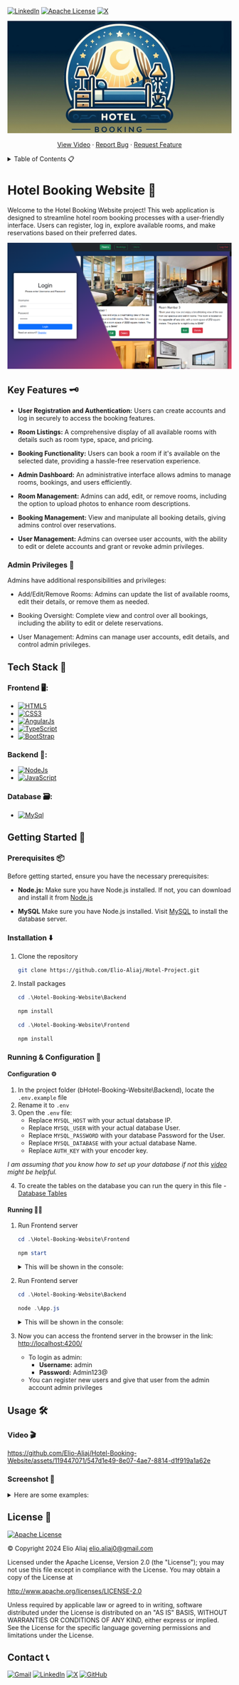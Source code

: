 [![LinkedIn][linkedin-shield]][linkedin-url]
[![Apache License][license-shield]][license-url]
[![X][X-sheild]][X-url]

![Banner](./Assets/Banner.jpeg)

<p align="center">
  <a href="#video-">View Video</a>
    ·
  <a href="https://github.com/Elio-Aliaj/Hotel-Project/issues">Report Bug</a>
    ·
  <a href="https://github.com/Elio-Aliaj/Hotel-Project/issues">Request Feature</a>
</p>

<details>
  <summary>Table of Contents 📋</summary>
  <ol>
    <li>
      <a href="#hotel-booking-website-">Hotel Booking Website 🔰</a>
      <ul>
        <li><a href="#key-features-%EF%B8%8F">Key Features 🔑</a></li>
        <ul>
          <li><a href="#admin-privileges-">Admin Privileges 🔐</a></li>
        </ul> 
        <li><a href="#tech-stack-">Tech Stack 🧰</a></li>
          <ul>
            <li><a href="#frontend-%EF%B8%8F">Frontend 🖥️</a></li>
            <li><a href="#backend-">Backend 🦾</a></li>
            <li><a href="#database-%EF%B8%8F">Database 🗃️</a></li>
          </ul>
      </ul>
    </li>
    <li>
      <a href="#getting-started-">Getting Started 🏁</a>
      <ul>
        <li><a href="#prerequisites-">Prerequisites 📦</a></li>
        <li><a href="#installation-%EF%B8%8F">Installation ⬇️</a></li>
        <li><a href="#running--configuration-">Running & Configuration 🚀</a>
          <ul>
        <li><a href="#configuration-%EF%B8%8F">Configuration ⚙️</a>
        <li><a href="#running-%EF%B8%8F">Running 🏃‍♂️</a>
          </ul>
        </li>
      </ul>
    </li>
    <li><a href="#usage-%EF%B8%8F">Usage 🛠️</a>
      <ul>
        <li><a href="#video-">View Video 🎬</a></li>
        <li><a href="#screenshot-">Screenshot 📸</a></li>
      </ul>
    </li>
    <li><a href="#license-">License 🪪</a></li>
    <li><a href="#contact-">Contact 📞</a></li>
  </ol>
</details>

###

###

# Hotel Booking Website 🔰

Welcome to the Hotel Booking Website project! This web application is designed to streamline hotel room booking processes with a user-friendly interface. Users can register, log in, explore available rooms, and make reservations based on their preferred dates.

![Show](./Assets/Show.png)

## Key Features 🗝️

- **User Registration and Authentication:** Users can create accounts and log in securely to access the booking features.

- **Room Listings:** A comprehensive display of all available rooms with details such as room type, space, and pricing.

- **Booking Functionality:** Users can book a room if it's available on the selected date, providing a hassle-free reservation experience.

- **Admin Dashboard:** An administrative interface allows admins to manage rooms, bookings, and users efficiently.

- **Room Management:** Admins can add, edit, or remove rooms, including the option to upload photos to enhance room descriptions.

- **Booking Management:** View and manipulate all booking details, giving admins control over reservations.

- **User Management:** Admins can oversee user accounts, with the ability to edit or delete accounts and grant or revoke admin privileges.

### Admin Privileges 🔐

Admins have additional responsibilities and privileges:

- Add/Edit/Remove Rooms: Admins can update the list of available rooms, edit their details, or remove them as needed.

- Booking Oversight: Complete view and control over all bookings, including the ability to edit or delete reservations.

- User Management: Admins can manage user accounts, edit details, and control admin privileges.

## Tech Stack 🧰

### Frontend 🖥️:

- [![HTML5][HTML5-sheild]][HTML5-url]
- [![CSS3][CSS3-sheild]][CSS3-url]
- [![AngularJs][AngularJs-sheild]][AngularJs-url]
- [![TypeScript][TypeScript-sheild]][TypeScript-url]
- [![BootStrap][Bootstrap-sheild]][Bootstrap-url]

### Backend 🦾:

- [![NodeJs][NodeJs-sheild]][NodeJs-url]
- [![JavaScript][JavaScript-sheild]][JavaScript-url]

### Database 🗃️:

- [![MySql][MySql-sheild]][MySql-url]

## Getting Started 🏁

### Prerequisites 📦

Before getting started, ensure you have the necessary prerequisites:

- **Node.js:** Make sure you have Node.js installed. If not, you can download and install it from [Node.js](https://nodejs.org/en)

- **MySQL** Make sure you have Node.js installed. Visit [MySQL](https://www.mysql.com/) to install the database server.

### Installation ⬇️

1. Clone the repository

   ```bash
   git clone https://github.com/Elio-Aliaj/Hotel-Project.git
   ```

2. Install packages

   ```powershell
   cd .\Hotel-Booking-Website\Backend
   ```

   ```powershell
   npm install
   ```

   ```powershell
   cd .\Hotel-Booking-Website\Frontend
   ```

   ```powershell
   npm install
   ```

### Running & Configuration 🚀

#### Configuration ⚙️

1. In the project folder (bHotel-Booking-Website\Backend), locate the `.env.example` file
2. Rename it to `.env`
3. Open the `.env` file:
   - Replace `MYSQL_HOST` with your actual database IP.
   - Replace `MYSQL_USER` with your actual database User.
   - Replace `MYSQL_PASSWORD` with your database Password for the User.
   - Replace `MYSQL_DATABASE` with your actual database Name.
   - Replace `AUTH_KEY` with your encoder key.

_I am assuming that you know how to set up your database if not this [video](https://www.youtube.com/watch?v=u96rVINbAUI) might be helpful._

4. To create the tables on the database you can run the query in this file - [Database Tables](./Database%20Tabels.sql)

#### Running 🏃‍♂️

1.  Run Frontend server

    ```powershell
    cd .\Hotel-Booking-Website\Frontend
    ```

    ```powershell
    npm start
    ```

    <details>
    <summary>
    This will be shown in the console:
    </summary>
      <code>

        > frontend@0.0.0 start
        > ng serve

        Initial Chunk Files | Names         |  Raw Size
        styles.css          | styles        | 271.49 kB |
        main.js             | main          | 100.19 kB |
        polyfills.js        | polyfills     |  82.71 kB |

                            | Initial Total | 454.38 kB

        Application bundle generation complete. [2.610 seconds]
        Watch mode enabled. Watching for file changes...
        ➜  Local:   http://localhost:4200/

        No output file changes.

        Unchanged output files: 3
        Application bundle generation complete. [0.281 seconds]

    </code>
    </details>

2.  Run Frontend server

    ```powershell
    cd .\Hotel-Booking-Website\Backend
    ```

    ```powershell
    node .\App.js
    ```

    <details>
    <summary>
    This will be shown in the console:
    </summary>
    <code>

        -----------------:: Service listening on port: 3000 ::-----------------

    </code>
    </details>

3.  Now you can access the frontend server in the browser in the link: [http://localhost:4200/](http://localhost:4200/)

    - To login as admin:
      - **Username:** admin
      - **Password:** Admin123@
    - You can register new users and give that user from the admin account admin privileges

## Usage 🛠️

### Video 🎬

https://github.com/Elio-Aliaj/Hotel-Booking-Website/assets/119447071/547d1e49-8e07-4ae7-8814-d1f919a1a62e

### Screenshot 📸

<details>
<summary>
Here are some examples:
</summary>
<img src="Assets/SignUp.png">
<img src="Assets/Login.png">
<img src="Assets/Room_Admin.png">
<img src="Assets/Bookings.png ">
<img src="Assets/users.png">
<img src="Assets/EditRoom.png">
<img src="Assets/UserRoomList.png">
<img src="Assets/BookingUser.png">

</details>

## License 🪪

[![Apache License][license-shield]][license-url]

©️ Copyright 2024 Elio Aliaj <elio.aliaj0@gmail.com>

Licensed under the Apache License, Version 2.0 (the "License");
you may not use this file except in compliance with the License.
You may obtain a copy of the License at

http://www.apache.org/licenses/LICENSE-2.0

Unless required by applicable law or agreed to in writing, software
distributed under the License is distributed on an "AS IS" BASIS,
WITHOUT WARRANTIES OR CONDITIONS OF ANY KIND, either express or implied.
See the License for the specific language governing permissions and
limitations under the License.

## Contact 📞

[![Gmail][Gmail-sheild]][Gmail-url]
[![LinkedIn][linkedin-shield]][linkedin-url]
[![X][X-sheild]][X-url]
[![GitHub][GitHub-sheild]][GitHub-url]

<!-- Links & Logos -->

[linkedin-shield]: https://img.shields.io/badge/LinkedIn-%230A66C2?style=for-the-badge&logo=linkedin
[linkedin-url]: https://www.linkedin.com/in/elio-aliaj-48084a255/
[license-shield]: https://img.shields.io/github/license/Elio-Aliaj/Automated-Website-and-CMS?style=for-the-badge&logo=Apache&logoColor=%23D22128&color=%23D22128
[license-url]: https://github.com/Elio-Aliaj/Hotel-Booking-Website/blob/main/LICENSE
[X-sheild]: https://img.shields.io/badge/Elio%20Aliaj-%23000000?style=for-the-badge&logo=x&labelColor=%23000000
[X-url]: https://twitter.com/Elio_Aliaj
[HTML5-sheild]: https://img.shields.io/badge/HTML5-E34F26?style=for-the-badge&logo=html5&logoColor=%23fff
[HTML5-url]: https://en.wikipedia.org/wiki/HTML5
[CSS3-sheild]: https://img.shields.io/badge/CSS3-1572B6?style=for-the-badge&logo=CSS3
[CSS3-url]: https://css3.com/
[JavaScript-sheild]: https://img.shields.io/badge/Javascript-F7DF1E?style=for-the-badge&logo=javascript&logoColor=%23fff
[JavaScript-url]: https://www.javascript.com/
[NodeJs-sheild]: https://img.shields.io/badge/Node.js-339933?style=for-the-badge&logo=nodedotjs&logoColor=%23fff
[NodeJs-url]: https://nodejs.org/en
[TypeScript-sheild]: https://img.shields.io/badge/TypeScript-3178c6?style=for-the-badge&logo=typescript&logoColor=fff
[TypeScript-url]: https://www.typescriptlang.org/
[AngularJs-sheild]: https://img.shields.io/badge/angular-dd0031?style=for-the-badge&logo=angular&logoColor=fff
[AngularJs-url]: https://angular.io/
[MySql-sheild]: https://img.shields.io/badge/MySQL-f29111?style=for-the-badge&logo=mysql&logoColor=fff
[MySql-url]: https://www.mysql.com/
[Bootstrap-sheild]: https://img.shields.io/badge/Bootstrap-6d2cf1?style=for-the-badge&logo=Bootstrap&logoColor=fff
[Bootstrap-url]: https://getbootstrap.com/
[Gmail-sheild]: https://img.shields.io/badge/Gmail-%23EA4335?style=for-the-badge&logo=gmail&labelColor=%23fff
[Gmail-url]: mailto:elioaliaj0@gmail.com
[GitHub-sheild]: https://img.shields.io/badge/GitHub-%23181717?style=for-the-badge&logo=github
[GitHub-url]: https://github.com/Elio-Aliaj

